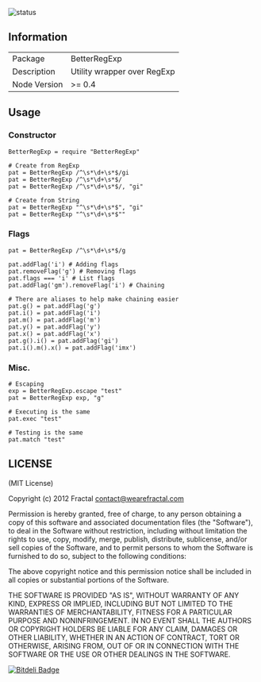 ![status](https://secure.travis-ci.org/wearefractal/BetterRegExp.png?branch=master)

## Information

<table>
<tr> 
<td>Package</td><td>BetterRegExp</td>
</tr>
<tr>
<td>Description</td>
<td>Utility wrapper over RegExp</td>
</tr>
<tr>
<td>Node Version</td>
<td>>= 0.4</td>
</tr>
</table>

## Usage

### Constructor

```coffee-script
BetterRegExp = require "BetterRegExp"

# Create from RegExp
pat = BetterRegExp /^\s*\d+\s*$/gi
pat = BetterRegExp /^\s*\d+\s*$/
pat = BetterRegExp /^\s*\d+\s*$/, "gi"

# Create from String
pat = BetterRegExp "^\s*\d+\s*$", "gi"
pat = BetterRegExp "^\s*\d+\s*$""
```

### Flags

```coffee-script
pat = BetterRegExp /^\s*\d+\s*$/g

pat.addFlag('i') # Adding flags
pat.removeFlag('g') # Removing flags
pat.flags === 'i' # List flags
pat.addFlag('gm').removeFlag('i') # Chaining

# There are aliases to help make chaining easier
pat.g() = pat.addFlag('g')
pat.i() = pat.addFlag('i')
pat.m() = pat.addFlag('m')
pat.y() = pat.addFlag('y')
pat.x() = pat.addFlag('x')
pat.g().i() = pat.addFlag('gi')
pat.i().m().x() = pat.addFlag('imx')
```

### Misc.

```coffee-script
# Escaping
exp = BetterRegExp.escape "test"
pat = BetterRegExp exp, "g"

# Executing is the same
pat.exec "test"

# Testing is the same
pat.match "test"
```


## LICENSE

(MIT License)

Copyright (c) 2012 Fractal <contact@wearefractal.com>

Permission is hereby granted, free of charge, to any person obtaining
a copy of this software and associated documentation files (the
"Software"), to deal in the Software without restriction, including
without limitation the rights to use, copy, modify, merge, publish,
distribute, sublicense, and/or sell copies of the Software, and to
permit persons to whom the Software is furnished to do so, subject to
the following conditions:

The above copyright notice and this permission notice shall be
included in all copies or substantial portions of the Software.

THE SOFTWARE IS PROVIDED "AS IS", WITHOUT WARRANTY OF ANY KIND,
EXPRESS OR IMPLIED, INCLUDING BUT NOT LIMITED TO THE WARRANTIES OF
MERCHANTABILITY, FITNESS FOR A PARTICULAR PURPOSE AND
NONINFRINGEMENT. IN NO EVENT SHALL THE AUTHORS OR COPYRIGHT HOLDERS BE
LIABLE FOR ANY CLAIM, DAMAGES OR OTHER LIABILITY, WHETHER IN AN ACTION
OF CONTRACT, TORT OR OTHERWISE, ARISING FROM, OUT OF OR IN CONNECTION
WITH THE SOFTWARE OR THE USE OR OTHER DEALINGS IN THE SOFTWARE.


[![Bitdeli Badge](https://d2weczhvl823v0.cloudfront.net/wearefractal/betterregexp/trend.png)](https://bitdeli.com/free "Bitdeli Badge")


